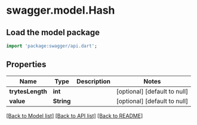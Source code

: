 # swagger.model.Hash

## Load the model package
```dart
import 'package:swagger/api.dart';
```

## Properties
Name | Type | Description | Notes
------------ | ------------- | ------------- | -------------
**trytesLength** | **int** |  | [optional] [default to null]
**value** | **String** |  | [optional] [default to null]

[[Back to Model list]](../README.md#documentation-for-models) [[Back to API list]](../README.md#documentation-for-api-endpoints) [[Back to README]](../README.md)


